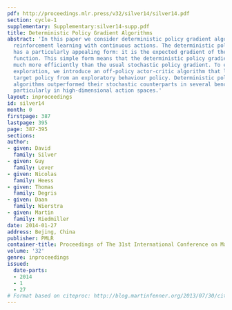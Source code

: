 ```yaml
---
pdf: http://proceedings.mlr.press/v32/silver14/silver14.pdf
section: cycle-1
supplementary: Supplementary:silver14-supp.pdf
title: Deterministic Policy Gradient Algorithms
abstract: 'In this paper we consider deterministic policy gradient algorithms for
  reinforcement learning with continuous actions. The deterministic policy gradient
  has a particularly appealing form: it is the expected gradient of the action-value
  function. This simple form means that the deterministic policy gradient can be estimated
  much more efficiently than the usual stochastic policy gradient. To ensure adequate
  exploration, we introduce an off-policy actor-critic algorithm that learns a deterministic
  target policy from an exploratory behaviour policy. Deterministic policy gradient
  algorithms outperformed their stochastic counterparts in several benchmark problems,
  particularly in high-dimensional action spaces.'
layout: inproceedings
id: silver14
month: 0
firstpage: 387
lastpage: 395
page: 387-395
sections: 
author:
- given: David
  family: Silver
- given: Guy
  family: Lever
- given: Nicolas
  family: Heess
- given: Thomas
  family: Degris
- given: Daan
  family: Wierstra
- given: Martin
  family: Riedmiller
date: 2014-01-27
address: Bejing, China
publisher: PMLR
container-title: Proceedings of The 31st International Conference on Machine Learning
volume: '32'
genre: inproceedings
issued:
  date-parts:
  - 2014
  - 1
  - 27
# Format based on citeproc: http://blog.martinfenner.org/2013/07/30/citeproc-yaml-for-bibliographies/
---
```

